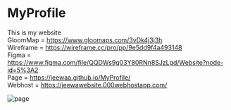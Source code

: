# MyProfile
This is my website<br>
GloomMap = 
https://www.gloomaps.com/3vDk4j3j3h<br>
Wireframe = 
https://wireframe.cc/pro/pp/9e5dd9f4a493148<br>
Figma = 
https://www.figma.com/file/QQDWs9g03Y80RNn8SJzLgd/Website?node-id=5%3A2<br>
Page = 
https://jeewaa.github.io/MyProfile/<br>
Webhost = 
https://jeewawebsite.000webhostapp.com/<br>

![page](https://user-images.githubusercontent.com/92393395/149051024-66c1af01-21fb-4ce2-a785-5cda56f652f0.png)
